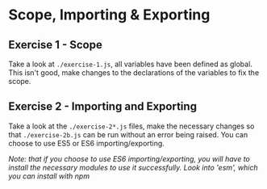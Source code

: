 # Scope, Importing & Exporting

## Exercise 1 - Scope

Take a look at `./exercise-1.js`, all variables have been defined as global. This isn't good, make changes to the declarations of the variables to fix the scope.

## Exercise 2 - Importing and Exporting

Take a look at the `./exercise-2*.js` files, make the necessary changes so that `./exercise-2b.js` can be run without an error being raised. You can choose to use ES5 or ES6 importing/exporting.

*Note: that if you choose to use ES6 importing/exporting, you will have to install the necessary modules to use it successfully. Look into 'esm', which you can install with npm*
